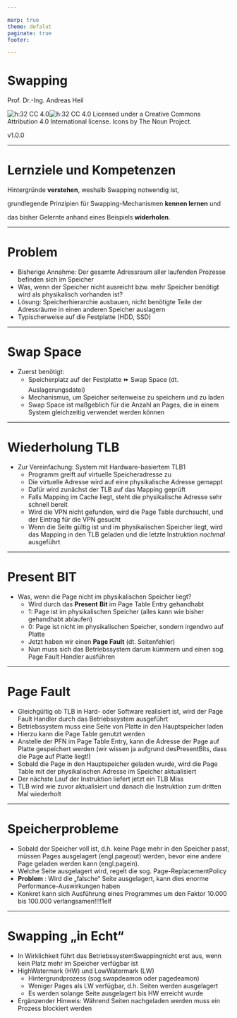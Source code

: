 ```yaml
---

marp: true
theme: defalut
paginate: true
footer: 

---
```

<style>
img[alt~="center"] {
  display: block;
  margin: 0 auto;
}
</style>
# Swapping

Prof. Dr.-Ing. Andreas Heil

![h:32 CC 4.0](../img/cc.svg)![h:32 CC 4.0](../img/by.svg) Licensed under a Creative Commons Attribution 4.0 International license. Icons by The Noun Project.

v1.0.0

---

# Lernziele und Kompetenzen

Hintergründe **verstehen**, weshalb Swapping notwendig ist,

grundlegende Prinzipien für Swapping-Mechanismen **kennen lernen** und

das bisher Gelernte anhand eines Beispiels **widerholen**.

---

# Problem

  * Bisherige Annahme: Der gesamte Adressraum aller laufenden Prozesse befinden sich im Speicher
  * Was\, wenn der Speicher nicht ausreicht bzw\. mehr Speicher benötigt wird als physikalisch vorhanden ist?
  * Lösung: Speicherhierarchie ausbauen\, nicht benötigte Teile der Adressräume in einen anderen Speicher auslagern
  * Typischerweise auf die Festplatte \(HDD\, SSD\)

---

# Swap Space

* Zuerst benötigt:
  * Speicherplatz auf der Festplatte ⏩ Swap Space (dt. Auslagerungsdatei)
  * Mechanismus, um Speicher seitenweise zu speichern und zu laden
  * Swap Space ist maßgeblich für die Anzahl an Pages, die in einem System gleichzeitig verwendet werden können

---

# Wiederholung TLB

* Zur Vereinfachung: System mit Hardware\-basiertem TLB1
  * Programm greift auf virtuelle Speicheradresse zu
  * Die virtuelle Adresse wird auf eine physikalische Adresse gemappt
  * Dafür wird zunächst der TLB auf das Mapping geprüft
  * Falls Mapping im Cache liegt\, steht die physikalische Adresse sehr schnell bereit
  * Wird die VPN nicht gefunden\, wird die Page Table durchsucht\, und der Eintrag für die VPN gesucht
  * Wenn die Seite gültig ist und im physikalischen Speicher liegt\, wird das Mapping in den TLB geladen und die letzte Instruktion _nochmal_ ausgeführt

---

# Present BIT

* Was\, wenn die Page nicht im physikalischen Speicher liegt?
  * Wird durch das __Present__  __Bit__ im Page Table Entry gehandhabt
  * 1: Page ist im physikalischen Speicher \(alles kann wie bisher gehandhabt ablaufen\)
  * 0: Page ist nicht im physikalischen Speicher\, sondern irgendwo auf Platte
  * Jetzt haben wir einen __Page Fault__ \(dt\. Seitenfehler\)
  * Nun muss sich das Betriebssystem darum kümmern und einen sog\. Page Fault Handler ausführen

---

# Page Fault

  * Gleichgültig ob TLB in Hard\- oder Software realisiert ist\, wird der Page Fault Handler durch das Betriebssystem ausgeführt
  * Betriebssystem muss eine Seite von Platte in den Hauptspeicher laden
  * Hierzu kann die Page Table genutzt werden
  * Anstelle der PFN im Page Table Entry\, kann die Adresse der Page auf Platte gespeichert werden \(wir wissen ja aufgrund desPresentBits\, dass die Page auf Platte liegt\!\)
  * Sobald die Page in den Hauptspeicher geladen wurde\, wird die Page Table mit der physikalischen Adresse im Speicher aktualisiert
  * Der nächste Lauf der Instruktion liefert jetzt ein TLB Miss
  * TLB wird wie zuvor aktualisiert und danach die Instruktion zum dritten Mal wiederholt

---

# Speicherprobleme

  * Sobald der Speicher voll ist\, d\.h\. keine Page mehr in den Speicher passt\, müssen Pages ausgelagert \(engl\.pageout\) werden\, bevor eine andere Page geladen werden kann \(engl\.pagein\)\.
  * Welche Seite ausgelagert wird\, regelt die sog\. Page\-ReplacementPolicy
  * __Problem__ : Wird die „falsche“ Seite ausgelagert\, kann dies enorme Performance\-Auswirkungen haben
  * Konkret kann sich Ausführung eines Programmes um den Faktor 10\.000 bis 100\.000 verlangsamen\!\!\!\!1elf

---

# Swapping „in Echt“

  * In Wirklichkeit führt das BetriebssystemSwappingnicht erst aus\, wenn kein Platz mehr im Speicher verfügbar ist
  * HighWatermark \(HW\) und LowWatermark \(LW\)
    * Hintergrundprozess \(sog\.swapdeamon oder pagedeamon\)
    * Weniger Pages als LW verfügbar, d.h. Seiten werden ausgelagert
    * Es werden solange Seite ausgelagert bis HW erreicht wurde
  * Ergänzender Hinweis: Während Seiten nachgeladen werden muss ein Prozess blockiert werden